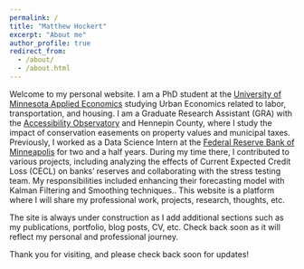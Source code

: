 ```yaml
---
permalink: /
title: "Matthew Hockert"
excerpt: "About me"
author_profile: true
redirect_from: 
  - /about/
  - /about.html
---
```


Welcome to my personal website. I am a PhD student at the [University of Minnesota Applied Economics](https://apec.umn.edu) studying Urban Economics related to labor, transportation, and housing.  I am a Graduate Research Assistant (GRA) with the [Accessibility Observatory](https://www.cts.umn.edu/programs/ao) and Hennepin County, where I study the impact of conservation easements on property values and municipal taxes. Previously, I worked as a Data Science Intern at the [Federal Reserve Bank of Minneapolis](https://www.minneapolisfed.org) for two and a half years. During my time there, I contributed to various projects, including analyzing the effects of Current Expected Credit Loss (CECL) on banks’ reserves and collaborating with the stress testing team. My responsibilities included enhancing their forecasting model with Kalman Filtering and Smoothing techniques.. This website is a platform where I will share my professional work, projects, research, thoughts, etc.

The site is always under construction as I add additional sections such as my publications, portfolio, blog posts, CV, etc. Check back soon as it will reflect my personal and professional journey.

Thank you for visiting, and please check back soon for updates!